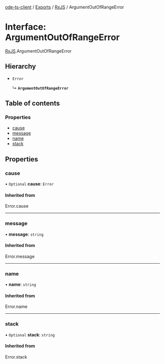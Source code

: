 [ode-ts-client](../README.md) / [Exports](../modules.md) / [RxJS](../modules/RxJS.md) / ArgumentOutOfRangeError

# Interface: ArgumentOutOfRangeError

[RxJS](../modules/RxJS.md).ArgumentOutOfRangeError

## Hierarchy

- `Error`

  ↳ **`ArgumentOutOfRangeError`**

## Table of contents

### Properties

- [cause](RxJS.ArgumentOutOfRangeError.md#cause)
- [message](RxJS.ArgumentOutOfRangeError.md#message)
- [name](RxJS.ArgumentOutOfRangeError.md#name)
- [stack](RxJS.ArgumentOutOfRangeError.md#stack)

## Properties

### cause

• `Optional` **cause**: `Error`

#### Inherited from

Error.cause

___

### message

• **message**: `string`

#### Inherited from

Error.message

___

### name

• **name**: `string`

#### Inherited from

Error.name

___

### stack

• `Optional` **stack**: `string`

#### Inherited from

Error.stack
